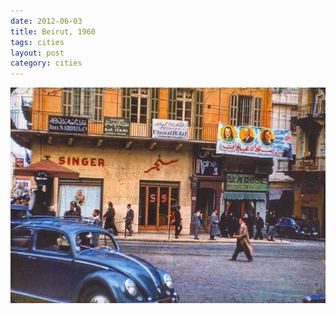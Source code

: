```yaml
---
date: 2012-06-03
title: Beirut, 1960
tags: cities
layout: post
category: cities
---
```


![beirut1](https://raw.githubusercontent.com/muneer78/muneer78.github.io/master/images/beirut.png)



